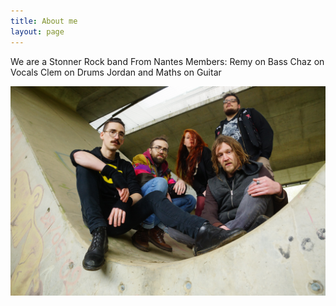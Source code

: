```yaml
---
title: About me
layout: page
---
```


We are a Stonner Rock band From Nantes
Members:
  Remy on Bass
  Chaz on Vocals
  Clem on Drums
  Jordan and Maths on Guitar

![Me](close.jpg)
